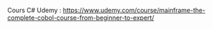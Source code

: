 Cours C# Udemy : https://www.udemy.com/course/mainframe-the-complete-cobol-course-from-beginner-to-expert/
